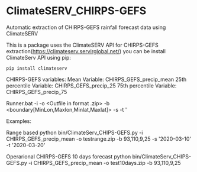# ClimateSERV_CHIRPS-GEFS
Automatic extraction of CHIRPS-GEFS rainfall forecast data using ClimateSERV 


This is a package uses the ClimateSERV API for CHIRPS-GEFS extraction(https://climateserv.servirglobal.net/)
you can be install ClimateServ API using pip:

    pip install climateserv

CHIRPS-GEFS variables:
      Mean
      Variable: CHIRPS_GEFS_precip_mean
      25th percentile
      Variable: CHIRPS_GEFS_precip_25
      75th percentile
      Variable: CHIRPS_GEFS_precip_75

Runner.bat 
-i <DatasetVariable> 
-o <Outfile in format .zip> 
-b <boundary[MinLon,Maxlon,Minlat,Maxlat]>
-s <EarliestDate>
-t <LatestDate>'

Examples: 

Range based
  python bin/ClimateServ_CHIPS-GEFS.py -i CHIRPS_GEFS_precip_mean -o testrange.zip -b 93,110,9,25 -s '2020-03-10' -t '2020-03-20' 

Operarional CHIRPS-GEFS 10 days forecast
  python bin/ClimateServ_CHIPS-GEFS.py -i CHIRPS_GEFS_precip_mean -o test10days.zip -b 93,110,9,25 

